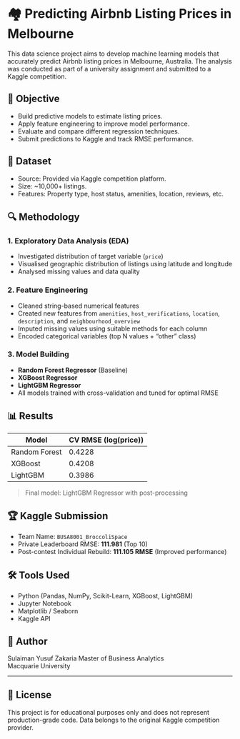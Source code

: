 # 🏘️ Predicting Airbnb Listing Prices in Melbourne

This data science project aims to develop machine learning models that accurately predict Airbnb listing prices in Melbourne, Australia. The analysis was conducted as part of a university assignment and submitted to a Kaggle competition.

## 📌 Objective

- Build predictive models to estimate listing prices.
- Apply feature engineering to improve model performance.
- Evaluate and compare different regression techniques.
- Submit predictions to Kaggle and track RMSE performance.

## 📁 Dataset

- Source: Provided via Kaggle competition platform.
- Size: ~10,000+ listings.
- Features: Property type, host status, amenities, location, reviews, etc.

## 🔍 Methodology

### 1. Exploratory Data Analysis (EDA)
- Investigated distribution of target variable (`price`)
- Visualised geographic distribution of listings using latitude and longitude
- Analysed missing values and data quality

### 2. Feature Engineering
- Cleaned string-based numerical features
- Created new features from `amenities`, `host_verifications`, `location`, `description`, and `neighbourhood_overview`
- Imputed missing values using suitable methods for each column
- Encoded categorical variables (top N values + “other” class)

### 3. Model Building
- **Random Forest Regressor** (Baseline)
- **XGBoost Regressor**
- **LightGBM Regressor**
- All models trained with cross-validation and tuned for optimal RMSE

## 📊 Results

| Model                  | CV RMSE (log(price)) |
|------------------------|----------------------|
| Random Forest          | 0.4228               |
| XGBoost                | 0.4208               |
| LightGBM               | 0.3986               |

> Final model: LightGBM Regressor with post-processing

## 🏆 Kaggle Submission

- Team Name: `BUSA8001_BroccoliSpace`
- Private Leaderboard RMSE: **111.981** (Top 10)
- Post-contest Individual Rebuild: **111.105 RMSE** (Improved performance)

## 🛠️ Tools Used

- Python (Pandas, NumPy, Scikit-Learn, XGBoost, LightGBM)
- Jupyter Notebook
- Matplotlib / Seaborn
- Kaggle API

## 👤 Author

Sulaiman Yusuf Zakaria 
Master of Business Analytics  
Macquarie University  

---

## 📎 License

This project is for educational purposes only and does not represent production-grade code. Data belongs to the original Kaggle competition provider.


